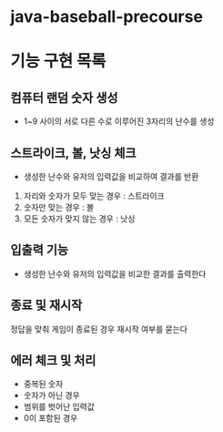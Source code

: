 # java-baseball-precourse
# 기능 구현 목록

## 컴퓨터 랜덤 숫자 생성
- 1~9 사이의 서로 다른 수로 이루어진 3자리의 난수를 생성

## 스트라이크, 볼, 낫싱 체크
- 생성한 난수와 유저의 입력값을 비교하여 결과를 반환
1. 자리와 숫자가 모두 맞는 경우 : 스트라이크 
2. 숫자만 맞는 경우 : 볼
3. 모든 숫자가 맞지 않는 경우 : 낫싱
## 입출력 기능
- 생성한 난수와 유저의 입력값을 비교한 결과를 출력한다
## 종료 및 재시작
정답을 맞춰 게임이 종료된 경우 재시작 여부를 묻는다
## 에러 체크 및 처리
- 중복된 숫자
- 숫자가 아닌 경우
- 범위를 벗어난 입력값
- 0이 포함된 경우

